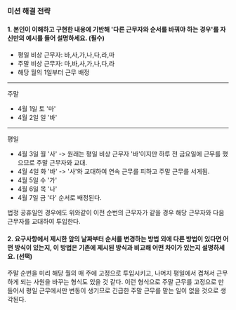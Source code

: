 ### 미션 해결 전략

#### 1. 본인이 이해하고 구현한 내용에 기반해 '다른 근무자와 순서를 바꿔야 하는 경우'를 자신만의 예시를 들어 설명하세요. (필수)

- 평일 비상 근무자: 바,사,가,나,다,라,마
- 주말 비상 근무자: 마,바,사,가,나,다,라
- 해당 월의 1일부터 근무 배정

---
주말

- 4월 1일 토 '마'
- 4월 2일 일 '바'

---
평일

- 4월 3일 월 '사' -> 원래는 평일 비상 근무자 '바'이지만 하루 전 금요일에 근무를 했으므로 주말 근무자와 교대.
- 4월 4일 화 '바' -> '사'와 교대하여 연속 근무를 피하고 주말 근무를 서게됨.
- 4월 5일 수 '가'
- 4월 6일 목 '나'
- 4월 7일 금 '다'
  순서로 배정된다.

법정 공휴일인 경우에도 위와같이 이전 순번의 근무자가 같을 경우 해당 근무자와 다음 근무자를 교대하여 투입한다.

#### 2. 요구사항에서 제시한 앞의 날짜부터 순서를 변경하는 방법 외에 다른 방법이 있다면 어떤 방식이 있는지, 이 방법은 기존에 제시된 방식과 비교해 어떤 차이가 있는지 설명하세요. (선택)

주말 순번을 미리 해당 월의 매 주에 고정으로 투입시키고, 나머지 평일에서 겹쳐서 근무하게 되는 사원을 바꾸는 형식도 있을 것 같다.
이런 형식으로 주말 근무를 고정으로 만들어서 평일 근무에서만 변동이 생기므로
긴급한 주말 근무를 맡는 일이 없을 것으로 생각된다.
